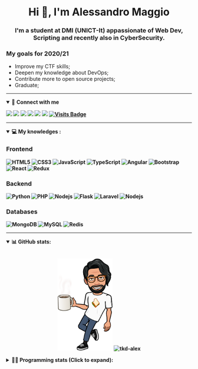 <h1 align="center">Hi 👋, I'm Alessandro Maggio</h1>
<h3 align="center">I'm a student at DMI (UNICT-It) appassionate of Web Dev, Scripting and recently also in CyberSecurity.</h3>

### My goals for 2020/21
- Improve my CTF skills;
- Deepen my knowledge about DevOps;
- Contribute more to open source projects;
- Graduate;

____

<details open>
<summary>🤝 <b>Connect with me<b></summary>

<p align = "center">

[<img src="https://img.shields.io/badge/twitter-1DA1F2.svg?&style=for-the-badge&logo=twitter&logoColor=white" />](https://twitter.com/TkdAxel)
[<img src ="https://img.shields.io/badge/portfolio-web-%23.svg?&style=for-the-badge&logo=&logoColor=white%22">](https://alex.github.io/)
[<img src ="https://img.shields.io/badge/Telegram-1ca0f1.svg?&style=for-the-badge&logo=Telegram&logoColor=white%22&link=https://t.me/TkdAlex">](https://t.me/TkdAlex/)
[<img src="https://img.shields.io/badge/gmail-c14438.svg?&style=for-the-badge&logo=Gmail&logoColor=white&link=mailto:alex.tkd.alex@gmail.com"/>](mailto:alex.tkd.alex@gmail.com)
[<img src="https://img.shields.io/badge/linkedin-0077B5.svg?&style=for-the-badge&logo=linkedin&logoColor=white" />](https://www.linkedin.com/in/aalessandromaggio/)
[<img src = "https://img.shields.io/badge/instagram-E4405F.svg?&style=for-the-badge&logo=instagram&logoColor=white">](https://www.instagram.com/tkd_alex/)
[![Visits Badge](https://badges.pufler.dev/visits/tkd-alex/tkd-alex?style=for-the-badge&color=blue)](https://github.com/tkd-alex/tkd-alex)

</p>

</details>

---

<details open>
<summary>💻 <b>My knowledges</b> :</summary>

### Frontend
![HTML5](https://img.shields.io/badge/-HTML5-E34F26.svg?style=for-the-badge&logo=html5&logoColor=ffffff)
![CSS3](https://img.shields.io/badge/-CSS3-1572B6.svg?style=for-the-badge&logo=css3)
![JavaScript](https://img.shields.io/badge/-JavaScript-282C34?style=for-the-badge&logo=javascript)
![TypeScript](https://img.shields.io/badge/-TypeScript-007ACC?style=for-the-badge&logo=typescript)
![Angular](https://img.shields.io/badge/-Angular-DD0031?style=for-the-badge&logo=angular)
![Bootstrap](https://img.shields.io/badge/-Bootstrap-563D7C.svg?style=for-the-badge&logo=bootstrap)
![React](https://img.shields.io/badge/-React-282C34.svg?style=for-the-badge&logo=react&logoColor=ffffff)
![Redux](https://img.shields.io/badge/-Redux-764ABC.svg?style=for-the-badge&logo=redux)

### Backend
![Python](https://img.shields.io/badge/-Python-3776AB.svg?style=for-the-badge&logo=Python&logoColor=ffffff)
![PHP](https://img.shields.io/badge/-PHP-777BB4.svg?style=for-the-badge&logo=PHP&logoColor=ffffff)
![Nodejs](https://img.shields.io/badge/-Bash-4EAA25.svg?style=for-the-badge&logo=gnu-bash&logoColor=ffffff)
![Flask](https://img.shields.io/badge/-Flask-282C34.svg?style=for-the-badge&logo=flask)
![Laravel](https://img.shields.io/badge/-Laravel-FF2D20.svg?style=for-the-badge&logo=laravel&logoColor=ffffff)
![Nodejs](https://img.shields.io/badge/-Nodejs-339933.svg?style=for-the-badge&logo=Node.js&logoColor=ffffff)

### Databases
![MongoDB](https://img.shields.io/badge/-MongoDB-47A248?style=for-the-badge&logo=mongodb&logoColor=ffffff)
![MySQL](https://img.shields.io/badge/-MySQL-4479A1?style=for-the-badge&logo=mysql&logoColor=ffffff)
![Redis](https://img.shields.io/badge/-Redis-DC382D?style=for-the-badge&logo=Redis&logoColor=ffffff)

</details>

---

<details open>
 <summary>📊 <b>GitHub stats</b>: </summary>

<br>

<p align = "center">
    <img src="https://raw.githubusercontent.com/Tkd-Alex/tkd-alex/master/images/321517cd-ff68-41a7-b0d1-e765680568a7-8b6448d9-c944-4146-b633-adbdd25cb471-v1.png" height="250" />
    <img src="https://github-readme-stats.vercel.app/api?username=tkd-alex&show_icons=true&count_private=true&hide_border=true&line_height=25" alt="tkd-alex">
</p>

</design>

<details>
 <summary>👨‍💻 <b>Programming stats (Click to expand)</b>: </summary>
 
<!--START_SECTION:waka-->
**I'm an early 🐤** 

```text
🌞 Morning    434 commits    ██████░░░░░░░░░░░░░░░░░░░   25.12% 
🌆 Daytime    661 commits    █████████░░░░░░░░░░░░░░░░   38.25% 
🌃 Evening    598 commits    ████████░░░░░░░░░░░░░░░░░   34.61% 
🌙 Night      35 commits     ░░░░░░░░░░░░░░░░░░░░░░░░░   2.03%

```
📅 **I'm Most Productive on Wednesdays** 

```text
Monday       310 commits    ████░░░░░░░░░░░░░░░░░░░░░   17.94% 
Tuesday      291 commits    ████░░░░░░░░░░░░░░░░░░░░░   16.84% 
Wednesday    339 commits    █████░░░░░░░░░░░░░░░░░░░░   19.62% 
Thursday     254 commits    ███░░░░░░░░░░░░░░░░░░░░░░   14.7% 
Friday       251 commits    ███░░░░░░░░░░░░░░░░░░░░░░   14.53% 
Saturday     122 commits    █░░░░░░░░░░░░░░░░░░░░░░░░   7.06% 
Sunday       161 commits    ██░░░░░░░░░░░░░░░░░░░░░░░   9.32%

```


📊 **This week I spent my time on** 

```text
⌚︎ Timezone: Europe/Rome

💬 Languages: 
Other                    1 hr 47 mins        █████████████████░░░░░░░░   71.0% 
Markdown                 43 mins             ███████░░░░░░░░░░░░░░░░░░   28.53% 
YAML                     0 secs              ░░░░░░░░░░░░░░░░░░░░░░░░░   0.24% 
Sublime Text Config      0 secs              ░░░░░░░░░░░░░░░░░░░░░░░░░   0.23%

🔥 Editors: 
Chrome                   1 hr 47 mins        █████████████████░░░░░░░░   71.0% 
VS Code                  39 mins             ██████░░░░░░░░░░░░░░░░░░░   25.95% 
Sublime Text             4 mins              ░░░░░░░░░░░░░░░░░░░░░░░░░   3.05%

🐱‍💻 Projects: 
Unknown Project          1 hr 19 mins        █████████████░░░░░░░░░░░░   52.32% 
tkd-alex                 1 hr 12 mins        ████████████░░░░░░░░░░░░░   47.68%

💻 Operating Systems: 
Linux                    2 hrs 31 mins       █████████████████████████   100.0%

```

**I mostly code in Python** 

```text
Python                   24 repos            █████████░░░░░░░░░░░░░░░░   38.71% 
JavaScript               10 repos            ████░░░░░░░░░░░░░░░░░░░░░   16.13% 
PHP                      5 repos             ██░░░░░░░░░░░░░░░░░░░░░░░   8.06% 
CSS                      5 repos             ██░░░░░░░░░░░░░░░░░░░░░░░   8.06% 
HTML                     4 repos             █░░░░░░░░░░░░░░░░░░░░░░░░   6.45%

```



<!--END_SECTION:waka-->

</details>
